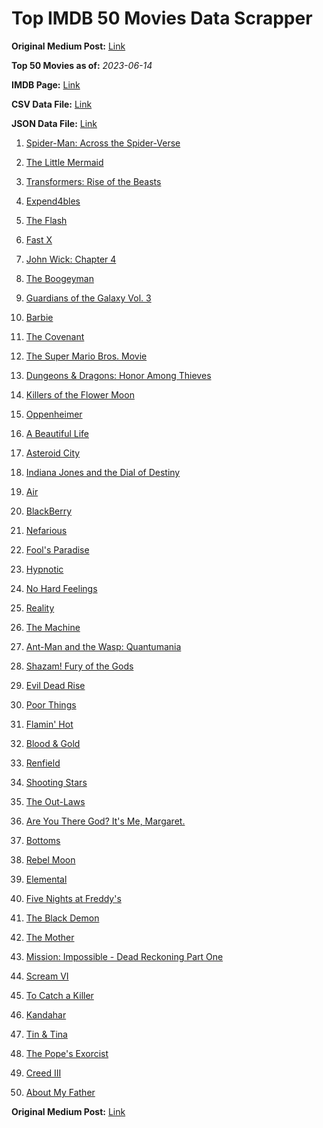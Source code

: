 # Top IMDB 50 Movies Data Scrapper

**Original Medium Post:** [Link](https://medium.com/@nishantsahoo/which-movie-should-i-watch-5c83a3c0f5b1) 

**Top 50 Movies as of:** _2023-06-14_

**IMDB Page:** [Link](http://www.imdb.com/search/title?release_date=2023,2023&title_type=feature)

**CSV Data File:** [Link](/Data/data.csv)

**JSON Data File:** [Link](/Data/data.json)

1. [Spider-Man: Across the Spider-Verse](https://www.imdb.com/title/tt9362722/?ref_=adv_li_tt)

2. [The Little Mermaid](https://www.imdb.com/title/tt5971474/?ref_=adv_li_tt)

3. [Transformers: Rise of the Beasts](https://www.imdb.com/title/tt5090568/?ref_=adv_li_tt)

4. [Expend4bles](https://www.imdb.com/title/tt3291150/?ref_=adv_li_tt)

5. [The Flash](https://www.imdb.com/title/tt0439572/?ref_=adv_li_tt)

6. [Fast X](https://www.imdb.com/title/tt5433140/?ref_=adv_li_tt)

7. [John Wick: Chapter 4](https://www.imdb.com/title/tt10366206/?ref_=adv_li_tt)

8. [The Boogeyman](https://www.imdb.com/title/tt3427252/?ref_=adv_li_tt)

9. [Guardians of the Galaxy Vol. 3](https://www.imdb.com/title/tt6791350/?ref_=adv_li_tt)

10. [Barbie](https://www.imdb.com/title/tt1517268/?ref_=adv_li_tt)

11. [The Covenant](https://www.imdb.com/title/tt4873118/?ref_=adv_li_tt)

12. [The Super Mario Bros. Movie](https://www.imdb.com/title/tt6718170/?ref_=adv_li_tt)

13. [Dungeons & Dragons: Honor Among Thieves](https://www.imdb.com/title/tt2906216/?ref_=adv_li_tt)

14. [Killers of the Flower Moon](https://www.imdb.com/title/tt5537002/?ref_=adv_li_tt)

15. [Oppenheimer](https://www.imdb.com/title/tt15398776/?ref_=adv_li_tt)

16. [A Beautiful Life](https://www.imdb.com/title/tt15282148/?ref_=adv_li_tt)

17. [Asteroid City](https://www.imdb.com/title/tt14230388/?ref_=adv_li_tt)

18. [Indiana Jones and the Dial of Destiny](https://www.imdb.com/title/tt1462764/?ref_=adv_li_tt)

19. [Air](https://www.imdb.com/title/tt16419074/?ref_=adv_li_tt)

20. [BlackBerry](https://www.imdb.com/title/tt21867434/?ref_=adv_li_tt)

21. [Nefarious](https://www.imdb.com/title/tt14537248/?ref_=adv_li_tt)

22. [Fool's Paradise](https://www.imdb.com/title/tt9013340/?ref_=adv_li_tt)

23. [Hypnotic](https://www.imdb.com/title/tt8080204/?ref_=adv_li_tt)

24. [No Hard Feelings](https://www.imdb.com/title/tt15671028/?ref_=adv_li_tt)

25. [Reality](https://www.imdb.com/title/tt24068064/?ref_=adv_li_tt)

26. [The Machine](https://www.imdb.com/title/tt11040844/?ref_=adv_li_tt)

27. [Ant-Man and the Wasp: Quantumania](https://www.imdb.com/title/tt10954600/?ref_=adv_li_tt)

28. [Shazam! Fury of the Gods](https://www.imdb.com/title/tt10151854/?ref_=adv_li_tt)

29. [Evil Dead Rise](https://www.imdb.com/title/tt13345606/?ref_=adv_li_tt)

30. [Poor Things](https://www.imdb.com/title/tt14230458/?ref_=adv_li_tt)

31. [Flamin' Hot](https://www.imdb.com/title/tt8105234/?ref_=adv_li_tt)

32. [Blood & Gold](https://www.imdb.com/title/tt18073328/?ref_=adv_li_tt)

33. [Renfield](https://www.imdb.com/title/tt11358390/?ref_=adv_li_tt)

34. [Shooting Stars](https://www.imdb.com/title/tt3715152/?ref_=adv_li_tt)

35. [The Out-Laws](https://www.imdb.com/title/tt11274492/?ref_=adv_li_tt)

36. [Are You There God? It's Me, Margaret.](https://www.imdb.com/title/tt9185206/?ref_=adv_li_tt)

37. [Bottoms](https://www.imdb.com/title/tt17527468/?ref_=adv_li_tt)

38. [Rebel Moon](https://www.imdb.com/title/tt14998742/?ref_=adv_li_tt)

39. [Elemental](https://www.imdb.com/title/tt15789038/?ref_=adv_li_tt)

40. [Five Nights at Freddy's](https://www.imdb.com/title/tt4589218/?ref_=adv_li_tt)

41. [The Black Demon](https://www.imdb.com/title/tt10279472/?ref_=adv_li_tt)

42. [The Mother](https://www.imdb.com/title/tt6968614/?ref_=adv_li_tt)

43. [Mission: Impossible - Dead Reckoning Part One](https://www.imdb.com/title/tt9603212/?ref_=adv_li_tt)

44. [Scream VI](https://www.imdb.com/title/tt17663992/?ref_=adv_li_tt)

45. [To Catch a Killer](https://www.imdb.com/title/tt10275534/?ref_=adv_li_tt)

46. [Kandahar](https://www.imdb.com/title/tt5761544/?ref_=adv_li_tt)

47. [Tin & Tina](https://www.imdb.com/title/tt7354440/?ref_=adv_li_tt)

48. [The Pope's Exorcist](https://www.imdb.com/title/tt13375076/?ref_=adv_li_tt)

49. [Creed III](https://www.imdb.com/title/tt11145118/?ref_=adv_li_tt)

50. [About My Father](https://www.imdb.com/title/tt8373206/?ref_=adv_li_tt)

**Original Medium Post:** [Link](https://medium.com/@nishantsahoo/which-movie-should-i-watch-5c83a3c0f5b1) 
